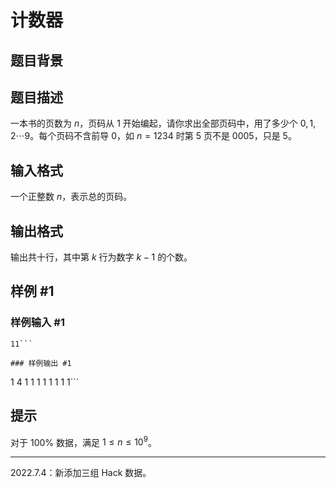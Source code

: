 # 计数器

## 题目背景



## 题目描述

一本书的页数为 $n$，页码从 $1$ 开始编起，请你求出全部页码中，用了多少个 $0,1,2\cdots 9$。每个页码不含前导 $0$，如 $n=1234$ 时第 $5$ 页不是 $0005$，只是 $5$。


## 输入格式

一个正整数 $n$，表示总的页码。


## 输出格式

输出共十行，其中第 $k$ 行为数字 $k-1$ 的个数。


## 样例 #1

### 样例输入 #1
```
11```

### 样例输出 #1

```
1
4
1
1
1
1
1
1
1
1```

## 提示

对于 $100\%$ 数据，满足 $1\le n\le 10^9$。

---

$2022.7.4$：新添加三组 $\text{Hack}$ 数据。
